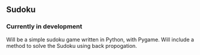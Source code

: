 ## Sudoku
### Currently in development
Will be a simple sudoku game written in Python, with Pygame. Will include a method to solve the Sudoku using back propogation.
